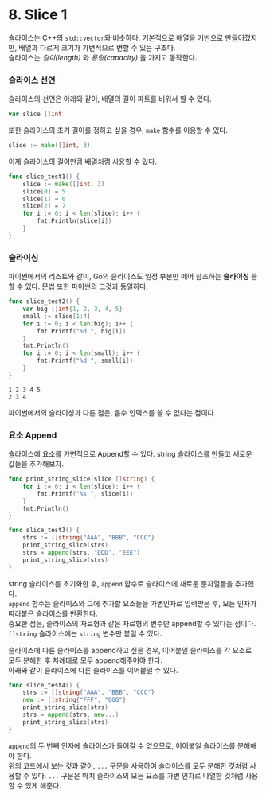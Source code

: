 # 8. Slice 1

슬라이스는 C++의 `std::vector`와 비슷하다. 기본적으로 배열을 기반으로 만들어졌지만, 배열과 다르게 크기가 가변적으로 변할 수 있는 구조다.\
슬라이스는 _길이(length)_ 와 _용량(capacity)_ 을 가지고 동작한다.

### 슬라이스 선언

슬라이스의 선언은 아래와 같이, 배열의 길이 파트를 비워서 할 수 있다.

```go 
var slice []int
```

또한 슬라이스의 초기 길이를 정하고 싶을 경우, `make` 함수를 이용할 수 있다.

```go
slice := make([]int, 3)
```

이제 슬라이스의 길이만큼 배열처럼 사용할 수 있다.

```go
func slice_test1() {
    slice := make([]int, 3)
    slice[0] = 5
    slice[1] = 6
    slice[2] = 7
    for i := 0; i < len(slice); i++ {
        fmt.Println(slice[i])
    }
}
```

### 슬라이싱

파이썬에서의 리스트와 같이, Go의 슬라이스도 일정 부분만 떼어 참조하는 __슬라이싱__ 을 할 수 있다. 문법 또한 파이썬의 그것과 동일하다.

```go
func slice_test2() {
    var big []int{1, 2, 3, 4, 5}
    small := slice[1:4]
    for i := 0; i < len(big); i++ {
        fmt.Printf("%d ", big[i])
    }
    fmt.Println()
    for i := 0; i < len(small); i++ {
        fmt.Printf("%d ", small[i])
    }
}
```

```
1 2 3 4 5 
2 3 4
```

파이썬에서의 슬라이싱과 다른 점은, 음수 인덱스를 쓸 수 없다는 점이다.

### 요소 Append

슬라이스에 요소를 가변적으로 Append할 수 있다. string 슬라이스를 만들고 새로운 값들을 추가해보자.

```go
func print_string_slice(slice []string) {
    for i := 0; i < len(slice); i++ {
        fmt.Printf("%s ", slice[i])
    }
    fmt.Println()
}

func slice_test3() {
    strs := []string{"AAA", "BBB", "CCC"}
    print_string_slice(strs)
    strs = append(strs, "DDD", "EEE")
    print_string_slice(strs)
}
```

string 슬라이스를 초기화한 후, `append` 함수로 슬라이스에 새로운 문자열들을 추가했다.\
`append` 함수는 슬라이스와 그에 추가할 요소들을 가변인자로 입력받은 후, 모든 인자가 따라붙은 슬라이스를 반환한다.\
중요한 점은, 슬라이스의 자료형과 같은 자료형의 변수만 append할 수 있다는 점이다. `[]string` 슬라이스에는 `string` 변수만 붙일 수 있다.

슬라이스에 다른 슬라이스를 append하고 싶을 경우, 이어붙일 슬라이스를 각 요소로 모두 분해한 후 차례대로 모두 append해주어야 한다.\
아래와 같이 슬라이스에 다른 슬라이스를 이어붙일 수 있다.

```go
func slice_test4() {
    strs := []string{"AAA", "BBB", "CCC"}
    new := []string{"FFF", "GGG"}
    print_string_slice(strs)
    strs = append(strs, new...)
    print_string_slice(strs)
}
```

`append`의 두 번째 인자에 슬라이스가 들어갈 수 없으므로, 이어붙일 슬라이스를 분해해야 한다.\
위의 코드에서 보는 것과 같이, `...` 구문을 사용하여 슬라이스를 모두 분해한 것처럼 사용할 수 있다. `...` 구문은 마치 슬라이스의 모든 요소를 가변 인자로 나열한 것처럼 사용할 수 있게 해준다.
